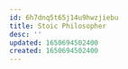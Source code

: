 ```yaml
---
id: 6h7dnq5t65j14u9hwzjiebu
title: Stoic Philosopher
desc: ''
updated: 1650694502400
created: 1650694502400
---
```


